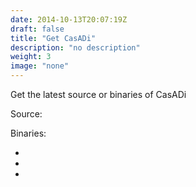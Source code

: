 ```yaml
---
date: 2014-10-13T20:07:19Z
draft: false
title: "Get CasADi"
description: "no description"
weight: 3
image: "none"
---
```


Get the latest source or binaries of CasADi

Source: <i class="fa fa-code fa-inline" aria-hidden="true"></i>

Binaries:
<ul class="list-inline">
  <li><a href="#" class="icon-windows8 icon-2x"></a></li>
  <li><a href="#" class="icon-apple icon-2x"></a></li>
  <li><a href="#" class="icon-tux icon-2x"></a></li>
</ul>
